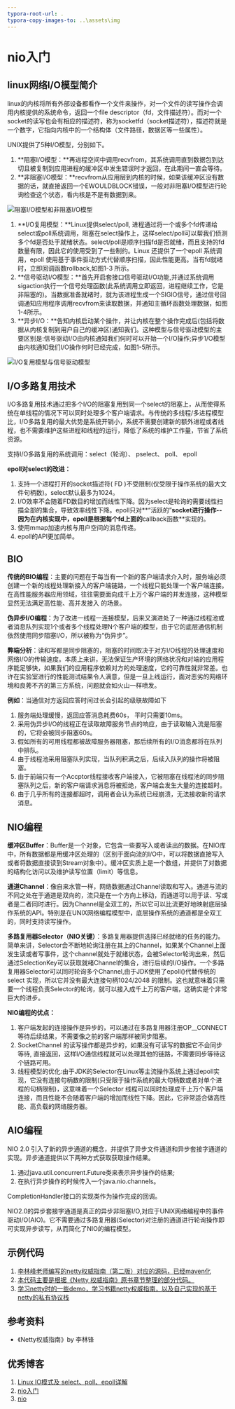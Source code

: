 ```yaml
---
typora-root-url: .
typora-copy-images-to: ..\assets\img
---
```


# nio入门

## linux网络I/O模型简介

linux的内核将所有外部设备都看作一个文件来操作，对一个文件的读写操作会调用内核提供的系统命令，返回一个file descriptor（fd，文件描述符）。而对一个socket的读写也会有相应的描述符，称为socketfd（socket描述符），描述符就是一个数字，它指向内核中的一个结构体（文件路径，数据区等一些属性）。

 

UNIX提供了5种I/O模型，分别如下。

1. **阻塞I/O模型：**再进程空间中调用recvfrom，其系统调用直到数据包到达切且被复制到应用进程的缓冲区中发生错误时才返回，在此期间一直会等待。
2. **非阻塞I/O模型：**recvfrom从应用层到内核的时候，如果该缓冲区没有数据的话，就直接返回一个EWOULDBLOCK错误，一般对非阻塞I/O模型进行轮询检查这个状态，看内核是不是有数据到来。

![阻塞I/O模型和非阻塞I/O模型](/../assets/img/clip_image001-1562573299810.png)

1. **I/O复用模型：**Linux提供select/poll,      进程通过将一个或多个fd传递给select或poll系统调用，阻塞在select操作上，这样select/poll可以帮我们侦测多个fd是否处于就绪状态。select/poll是顺序扫描fd是否就绪，而且支持的fd数量有限，因此它的使用受到了一些制约。Linux      还提供了一个epoll 系统调用，epoll      使用基于事件驱动方式代替顺序扫描，因此性能更高。当有fd就绪时，立即回调函数rollback,如图1-3 所示。
2. **信号驱动I/O模型：**首先开启套接口信号驱动I/O功能,并通过系统调用sigaction执行一个信号处理函数(此系统调用立即返回，进程继续工作，它是非阻塞的)。当数据准备就绪时，就为该进程生成一个SIGIO信号，通过信号回调通知应用程序调用recvfrom来读取数据，并通知主循环函数处理数据，如图1-4所示。
3. **异步I/O：**告知内核启动某个操作，并让内核在整个操作完成后(包括将数据从内核复制到用户自己的缓冲区)通知我们。这种模型与信号驱动模型的主要区别是:信号驱动I/O由内核通知我们何时可以开始一个I/O操作;异步1/O模型由内核通知我们I/O操作何时已经完成，如图1-5所示。

![I/O复用模型与信号驱动模型 ](/../assets/img/clip_image002-1562573368514.png)

 

## I/O多路复用技术

I/O多路复用技术通过把多个I/O的阻塞复用到同一个select的阻塞上，从而使得系统在单线程的情况下可以同时处理多个客户端请求。与传统的多线程/多进程模型比，I/O多路复用的最大优势是系统开销小，系统不需要创建新的额外进程或者线程，也不需要维护这些进程和线程的运行，降低了系统的维护工作量，节省了系统资源。

 

支持I/O多路复用的系统调用：select（轮询）、 pselect、 poll、 epoll

 

**epoll对select的改进：**

1. 支持一个进程打开的socket描述符( FD )不受限制(仅受限于操作系统的最大文件句柄数)。select默认最多为1024。
2. I/O效率不会随着FD数目的增加而线性下降。因为select是轮询的需要线性扫描全部的集合，导致效率线性下降。epoll只对**“活跃的”**socket进行操作--因为在内核实现中，epoll是根据每个fd上面的**callback函数**实现的。
3. 使用mmap加速内核与用户空间的消息传递。
4. epoll的API更加简单。

## BIO

 **传统的BIO编程**：主要的问题在于每当有一个新的客户端请求介入时，服务端必须创建一个新的线程处理新接入的客户端链路，一个线程只能处理一个客户端连接。在高性能服务器应用领域，往往需要面向成千上万个客户端的并发连接，这种模型显然无法满足高性能、高并发接入 的场景。

 

**伪异步I/O编程**：为了改进一线程一连接模型，后来又演进处了一种通过线程池或者消息队列实现1个或者多个线程处理N个客户端的模型，由于它的底层通信机制依然使用同步阻塞I/O，所以被称为“伪异步”。

**弊端分析**：读和写都是同步阻塞的，阻塞的时间取决于对方I/O线程的处理速度和网络I/O的传输速度。本质上来讲，无法保证生产环境的网络状况和对端的应用程序能足够快，如果我们的应用程序依赖对方的处理速度，它的可靠性就非常差。也许在实验室进行的性能测试结果令人满意，但是一旦上线运行，面对恶劣的网络环境和良莠不齐的第三方系统，问题就会如火山一样喷发。

**例如**：当通信对方返回应答时间过长会引起的级联故障如下

1. 服务端处理缓慢，返回应答消息耗费60s， 平时只需要10ms。
2. 采用伪异步I/O的线程正在读取故障服务节点的响应，由于读取输入流是阻塞的，它将会被同步阻塞60s。
3. 假如所有的可用线程都被故障服务器阻塞，那后续所有的I/O消息都将在队列中排队。
4. 由于线程池采用阻塞队列实现，当队列积满之后，后续入队列的操作将被阻塞。
5. 由于前端只有一个Accptor线程接收客户端接入，它被阻塞在线程池的同步阻塞队列之后，新的客户端请求消息将被拒绝，客户端会发生大量的连接超时。
6. 由于几乎所有的连接都超时，调用者会认为系统已经崩溃，无法接收新的请求消息。

 

## NIO编程

 

**缓冲区Buffer**：Buffer是一个对象，它包含一些要写入或者读出的数据。在NIO库中，所有数据都是用缓冲区处理的（区别于面向流的I/O中，可以将数据直接写入或者将数据直接读到Stream对象中）。缓冲区实质上是一个数组，并提供了对数据的结构化访问以及维护读写位置（limit）等信息。

 

**通道Channel**：像自来水管一样，网络数据通过Channel读取和写入。通道与流的不同之处在于通道是双向的，流只是在一个方向上移动，而通道可以用于读、写或者是二者同时进行。因为Channel是全双工的，所以它可以比流更好地映射底层操作系统的API。特别是在UNIX网络编程模型中，底层操作系统的通道都是全双工的，同时支持读写操作。

 

**多路复用器Selector（NIO关键）**：多路复用器提供选择已经就绪的任务的能力。简单来讲，Selector会不断地轮询注册在其上的Channel，如果某个Channel上面发生读或者写事件，这个channel就处于就绪状态，会被Selector轮询出来，然后通过SelectionKey可以获取就绪Channel的集合，进行后续的I/O操作。一个多路复用器Selector可以同时轮询多个Channel,由于JDK使用了epoll()代替传统的select 实现，所以它并没有最大连接句柄1024/2048 的限制。这也就意味着只需要一个线程负责Selector的轮询，就可以接入成千上万的客户端，这确实是个非常巨大的进步。

 

**NIO编程的优点：**

1. 客户端发起的连接操作是异步的，可以通过在多路复用器注册OP__CONNECT等待后续结果，不需要像之前的客户端那样被同步阻塞。
2. SocketChannel 的读写操作都是异步的，如果没有可读写的数据它不会同步等待, 直接返回，这样I/O通信线程就可以处理其他的链路，不需要同步等待这个链路可用。
3. 线程模型的优化:由于JDK的Selector在Linux等主流操作系统上通过epoll实现，它没有连接句柄数的限制(只受限于操作系统的最大句柄数或者对单个进程的句柄限制)，这意味着一个Selector 线程可以同时处理成千上万个客户端连接，而且性能不会随着客户端的增加而线性下降。因此，它非常适合做高性能、高负载的网络服务器。

 

## AIO编程

 

NIO 2.0 引入了新的异步通道的概念，并提供了异步文件通道和异步套接字通道的实现。异步通道提供以下两种方式获取获取操作结果。

1. 通过java.util.concurrent.Future类来表示异步操作的结果;
2. 在执行异步操作的时候传入一个java.nio.channels。

CompletionHandler接口的实现类作为操作完成的回调。

NIO2.0的异步套接字通道是真正的异步非阻塞I/O,对应于UNIX网络编程中的事件驱动I/O(AIO)。它不需要通过多路复用器(Selector)对注册的通道进行轮询操作即可实现异步读写，从而简化了NIO的编程模型。



## 示例代码

1. [李林峰老师编写的netty权威指南（第二版）对应的源码，已经maven化](https://github.com/wuyinxian124/nettybook2)
2. [本代码主要是根据《Netty 权威指南》原书章节整理的部分代码。](https://github.com/kangfoo/nettyDefinitiveGuide)
3. [学习netty时的一些demo，学习书籍netty权威指南，以及自己实现的基于netty的私有协议栈](https://github.com/wz12406/netty-demo)

## 参考资料

- 《Netty权威指南》by 李林锋

##  优秀博客

1. [Linux IO模式及 select、poll、epoll详解](https://segmentfault.com/a/1190000003063859)
2. [nio入门](https://www.ibm.com/developerworks/cn/education/java/j-nio/j-nio.html)
3. [nio](https://cyc2018.github.io/CS-Notes/#/notes/Java%20IO?id=%e4%b8%83%e3%80%81nio)


